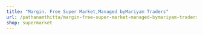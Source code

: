 ```yaml
---
title: "Margin. Free Super Market,Managed byMariyam Traders"
url: /pathanamthitta/margin-free-super-market-managed-bymariyam-traders/
shop: supermarket
---
```


